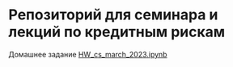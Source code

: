 # Репозиторий для семинара и лекций по кредитным рискам

Домашнее задание [HW_cs_march_2023.ipynb](HW_cs_march_2023.ipynb)
